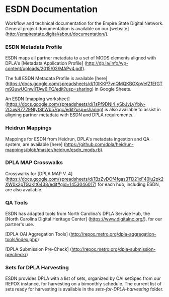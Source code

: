 # ESDN Documentation
Workflow and technical documentation for the Empire State Digital Network. General project documentation is available on our [website] (http://empirestate.digital/about/documentation/).

### ESDN Metadata Profile
ESDN maps all partner metadata to a set of MODS elements aligned with DPLA's [Metadata Application Profile] (http://dp.la/info/wp-content/uploads/2015/03/MAPv4.pdf). 

The full ESDN Metadata Profile is available [here] (https://docs.google.com/spreadsheets/d/10IKKP7vnQMQKBOXpVefZ1EfGTm92uwUOnwlITAw6IFQ/edit?usp=sharing) in Google Sheets. 

An ESDN [mapping worksheet] (https://docs.google.com/spreadsheets/d/1sPf9DNl4_ySbJvLyYbjy-2CuwR7729NIytShWb57qgc/edit?usp=sharing) is also available to assist in aligning partner metadata with ESDN and DPLA requirements.

### Heidrun Mappings
Mappings for ESDN from Heidrun, DPLA's metadata ingestion and QA system, are available [here] (https://github.com/dpla/heidrun-mappings/blob/master/heidrun/esdn_mods.rb). 

### DPLA MAP Crosswalks
Crosswalks for [DPLA MAP V. 4] (https://docs.google.com/spreadsheets/d/1BzZvDOf4fgas3TD21xF40lu2pk2XW0k2pTGJKIt6438/edit#gid=1453046017) for each hub, including ESDN, are also available.

### QA Tools
ESDN has adapted tools from North Carolina's DPLA Service Hub, the [North Carolina Digital Heritage Center] (https://www.digitalnc.org/), for our partner's use.

[DPLA OAI Aggregation Tools] (http://repox.metro.org/dpla-aggregation-tools/index.php)

[DPLA Submission Pre-Check] (http://repox.metro.org/dpla-submission-precheck/)

### Sets for DPLA Harvesting
ESDN provides DPLA with a list of sets, organized by OAI setSpec from our REPOX instance, for harvesting on a bimonthly schedule. The current list of sets ready for harvesting is available in the *sets-for-DPLA-harvesting* folder.

